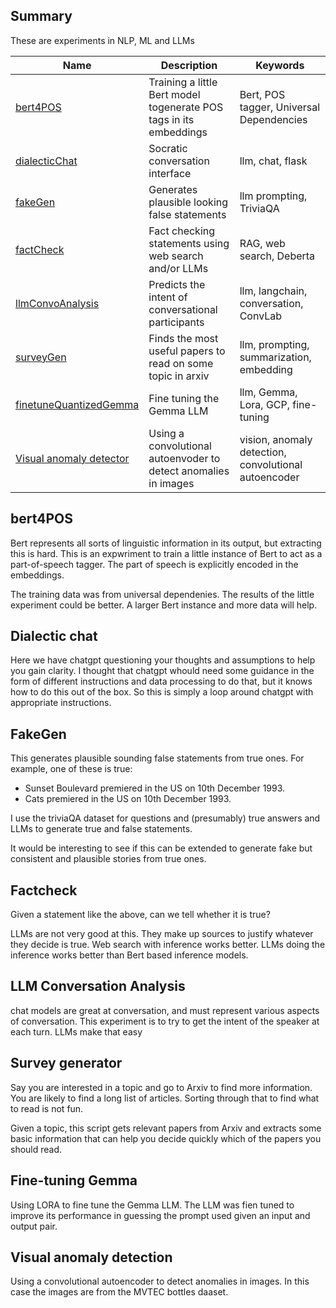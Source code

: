 

## Summary

These are experiments in NLP, ML and LLMs

| Name              | Description       | Keywords |                                          
|-------------------|-------------------------------------------------------------|----|
| [bert4POS](https://github.com/kpurang/expts/tree/main/NL_DL/bert4POS/v0) | Training a little Bert model togenerate POS tags in its embeddings | Bert, POS tagger, Universal Dependencies |
| [dialecticChat](https://github.com/kpurang/expts/tree/main/llm/dialecticChat)     | Socratic conversation interface         | llm, chat, flask|
| [fakeGen](https://github.com/kpurang/expts/tree/main/llm/fakeGen)           | Generates plausible looking false statements                | llm prompting, TriviaQA |
| [factCheck](https://github.com/kpurang/expts/tree/main/llm/factcheck)         | Fact checking statements using web search and/or LLMs         | RAG, web search, Deberta|
| [llmConvoAnalysis](https://github.com/kpurang/expts/tree/main/llm/llmConvoAnalysis/llmConvoAnalysis_1.ipynb)  | Predicts the intent of conversational participants          | llm, langchain, conversation, ConvLab | 
| [surveyGen](https://github.com/kpurang/expts/tree/main/llm/surveyGen)     | Finds the most useful papers to read on some topic in arxiv | llm, prompting, summarization, embedding |
| [finetuneQuantizedGemma](https://github.com/kpurang/expts/blob/main/llm/fineTuneQuantizedGemma.ipynb) | Fine tuning the Gemma LLM | llm, Gemma, Lora, GCP, fine-tuning |
| [Visual anomaly detector](https://github.com/kpurang/expts/blob/main/llm/fineTuneQuantizedGemma.ipynb) | Using a convolutional autoenvoder to detect anomalies in images | vision, anomaly detection, convolutional autoencoder  |

## bert4POS

Bert represents all sorts of linguistic information in its output, but extracting this is hard. This is an expwriment to train a little instance of Bert to act as a part-of-speech tagger. The part of speech is explicitly encoded in the embeddings. 

The training data was from universal dependenies. The results of the little experiment could be better. A larger Bert instance and more data will help. 


## Dialectic chat

Here we have chatgpt questioning your thoughts and assumptions to help you gain clarity. I thought that chatgpt whould need some guidance in the form of different instructions and data processing to do that, but it knows how to do this out of the box. So this is simply a loop around chatgpt with appropriate instructions.

## FakeGen

This generates plausible sounding false statements from true ones. For example, one of these is true:
- Sunset Boulevard premiered in the US on 10th December 1993.
- Cats premiered in the US on 10th December 1993.

I use the triviaQA dataset for questions and (presumably) true answers and LLMs to generate true and false statements.

It would be interesting to see if this can be extended to generate fake but consistent and plausible stories from true ones.

## Factcheck

Given a statement like the above, can we tell whether it is true? 

LLMs are not very good at this. They make up sources to justify whatever they decide is true. Web search with inference works better. LLMs doing the inference works better than Bert based inference models.

## LLM Conversation Analysis

chat models are great at conversation, and must represent various aspects of conversation. This experiment is to try to get the intent of the speaker at each turn. LLMs make that easy

## Survey generator

Say you are interested in a topic and go to Arxiv to find more information. You are likely to find a long list of articles. Sorting through that to find what to read is not fun.

Given a topic, this script gets relevant papers from Arxiv and extracts some basic information that can help you decide quickly which of the papers you should read.

## Fine-tuning Gemma

Using LORA to fine tune the Gemma LLM. The LLM was fien tuned to improve its performance in guessing the prompt used given an input and output pair.

## Visual anomaly detection

Using a convolutional autoencoder to detect anomalies in images. In this case the images are from the MVTEC bottles daaset.




